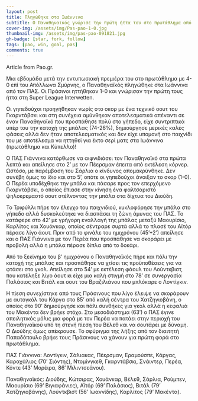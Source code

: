 ```yaml
---
layout: post
title: Πληγώθηκε στα Ιωάννινα
subtitle: Ο Παναθηναϊκός γνώρισε την πρώτη ήττα του στο πρωτάθλημα από τον ΠΑΣ Γιάννινα με 1-0
cover-img: /assets/img/Pas-pao-1-0.jpg
thumbnail-img: /assets/img/pas-pao-091821.jpg   
gh-badge: [star, fork, follow]
tags: [pao, win, goal, pas]
comments: true
---
```

Article from Pao.gr.

Μια εβδομάδα μετά την εντυπωσιακή πρεμιέρα του στο πρωτάθλημα με 4-0 επί του Απόλλωνα Σμύρνης, ο Παναθηναϊκός πληγώθηκε στα Ιωάννινα από τον ΠΑΣ. Οι Πράσινοι ηττήθηκαν 1-0 και γνώρισαν την πρώτη τους ήττα στη Super League Interwetten.

Οι γηπεδούχοι προηγήθηκαν νωρίς στο σκορ με ένα τεχνικό σουτ του Γκαρντάβσκι και στη συνέχεια αμύνθηκαν αποτελεσματικά απέναντι σε έναν Παναθηναϊκό που προσπάθησε πολύ στο γήπεδο, είχε συντριπτικά υπέρ του την κατοχή της μπάλας (74-26%), δημιούργησε μερικές καλές φάσεις αλλά δεν ήταν αποτελεσματικός και δεν είχε υπομονή στο παιχνίδι του με αποτέλεσμα να ηττηθεί για έκτο σερί ματς στα Ιωάννινα (πρωτάθλημα και Κύπελλο)!

Ο ΠΑΣ Γιάννινα κατόρθωσε να αιφνιδιάσει τον Παναθηναϊκό στα πρώτα λεπτά και απείλησε στο 2’ με τον Πέερσμαν έπειτα από εκτέλεση κόρνερ. Ωστόσο, με παρέμβαση του Σάρλια ο κίνδυνος απομακρύνθηκε. Δεν συνέβη όμως το ίδιο και στο 5’, οπότε οι γηπεδούχοι άνοιξαν το σκορ (1-0). Ο Περέα υποδέχθηκε την μπάλα και πάσαρε προς τον επερχόμενο Γκαρντάβσκι, ο οποίος έπιασε στην κίνηση ένα φαλτσαριστό ψηλοκρεμαστό σουτ στέλνοντας την μπάλα στα δίχτυα του Διούδη.

Το Τριφύλλι πήρε τον έλεγχο του παιχνιδιού, κυκλοφόρησε την μπάλα στο γήπεδο αλλά δυσκολεύτηκε να διασπάσει τη ζώνη άμυνας του ΠΑΣ. Το κατάφερε στο 42’ με γρήγορη εναλλαγή της μπάλας μεταξύ Μαουρίσιο, Καρλίτος και Χουάνκαρ, οποίος σέντραρε συρτά αλλά το πλασέ του Αϊτόρ πέρασε λίγο άουτ. Πριν από το φινάλε του ημιχρόνου (45’+2’) απείλησε και ο ΠΑΣ Γιάννινα με τον Περέα που προσπάθησε να σκοράρει με προβολή αλλά η μπάλα πέρασε δίπλα από το δοκάρι.

Από το ξεκίνημα του β’ ημιχρόνου ο Παναθηναϊκός πήρε και πάλι την κατοχή της μπάλας και προσπάθησε να χτίσει τις προϋποθέσεις για να φτάσει στο γκολ. Απείλησε στο 54’ με εκτέλεση φάουλ του Λούντκβιστ, που κατέληξε λίγο άουτ κι είχε μια καλή στιγμή στο 78’ σε συνεργασία Παλάσιος και Βιτάλ και σουτ του Βραζιλιάνου που μπλόκαρε ο Λοντίγκιν.

Η πίεση συνεχίστηκε από τους Πράσινους που λίγο έλειψε να σκοράρουν με αυτογκόλ του Κάργα στο 85’ από καλή σέντρα του Χατζηγιοβάνη, ο οποίος στο 90’ δημιούργησε και πάλι συνθήκες για γκολ αλλά η κεφαλιά του Μακέντα δεν βρήκε στόχο. Στο μεσοδιάστημα (63’) ο ΠΑΣ έγινε απειλητικός μόλις μια φορά με τον Περέα να πατάει στην περιοχή του Παναθηναϊκού υπό τη στενή πίεση του Βέλεθ και να σουτάρει με δύναμη. Ο Διούδης όμως απέκρουσε. Το σφύριγμα της λήξης από τον διαιτητή Παπαδόπουλο βρήκε τους Πράσινους να χάνουν για πρώτη φορά στο πρωτάθλημα.

ΠΑΣ Γιάννινα: Λοντίγκιν, Σάλιακας, Πέερσμαν, Εραμούσπε, Κάργας, Καραχάλιος (70’ Σιόντης), Ντομίνγκεθ, Γκαρντάβσκι, Σνάιντερ, Περέα, Κόντε (43’ Μορέιρα, 86′ Μιλιντσεάνου).

Παναθηναϊκός: Διούδης, Κώτσιρας, Χουάνκαρ, Βέλεθ, Σάρλια, Ρούμπεν, Μαουρίσιο (69’ Βιγιαφάνιες), Αϊτόρ (69’ Παλάσιος), Βιτάλ (79’ Χατζηγιοβάνης), Λούντκβιστ (56’ Ιωαννίδης), Καρλίτος (79’ Μακέντα).
